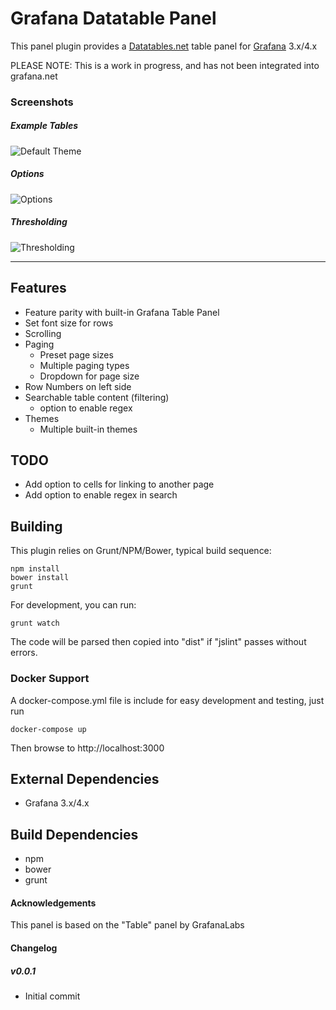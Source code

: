# Grafana Datatable Panel

This panel plugin provides a [Datatables.net](http://www.datatables.net) table panel for [Grafana](http://www.grafana.org) 3.x/4.x

PLEASE NOTE: This is a work in progress, and has not been integrated into grafana.net

### Screenshots

##### Example Tables

![Default Theme](https://raw.githubusercontent.com/briangann/grafana-datatable-panel/master/src/screenshots/default-datatable.png)

##### Options

![Options](https://raw.githubusercontent.com/briangann/grafana-datatable-panel/master/src/screenshots/options.png)

##### Thresholding
![Thresholding](https://raw.githubusercontent.com/briangann/grafana-datatable-panel/master/src/screenshots/thresholding.png)

-------

## Features

* Feature parity with built-in Grafana Table Panel
* Set font size for rows
* Scrolling
* Paging
  * Preset page sizes
  * Multiple paging types
  * Dropdown for page size
* Row Numbers on left side
* Searchable table content (filtering)
  * option to enable regex
* Themes
  * Multiple built-in themes

## TODO

* Add option to cells for linking to another page
* Add option to enable regex in search

## Building

This plugin relies on Grunt/NPM/Bower, typical build sequence:

```
npm install
bower install
grunt
```

For development, you can run:
```
grunt watch
```
The code will be parsed then copied into "dist" if "jslint" passes without errors.


### Docker Support

A docker-compose.yml file is include for easy development and testing, just run
```
docker-compose up
```

Then browse to http://localhost:3000


## External Dependencies

* Grafana 3.x/4.x

## Build Dependencies

* npm
* bower
* grunt

#### Acknowledgements

This panel is based on the "Table" panel by GrafanaLabs

#### Changelog


##### v0.0.1
- Initial commit
